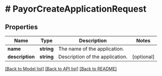 # # PayorCreateApplicationRequest

## Properties

Name | Type | Description | Notes
------------ | ------------- | ------------- | -------------
**name** | **string** | The name of the application. |
**description** | **string** | Description of the application. | [optional]

[[Back to Model list]](../../README.md#models) [[Back to API list]](../../README.md#endpoints) [[Back to README]](../../README.md)
